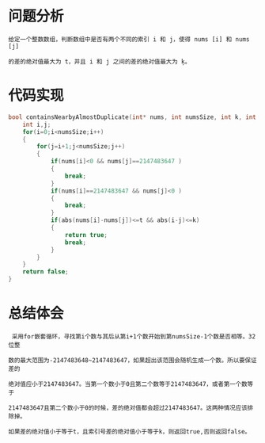 # 问题分析 #

    给定一个整数数组，判断数组中是否有两个不同的索引 i 和 j，使得 nums [i] 和 nums [j]

    的差的绝对值最大为 t，并且 i 和 j 之间的差的绝对值最大为 ķ。

# 代码实现 #
```C
bool containsNearbyAlmostDuplicate(int* nums, int numsSize, int k, int t) {
    int i,j;
    for(i=0;i<numsSize;i++)
    {
        for(j=i+1;j<numsSize;j++)
        {
            if(nums[i]<0 && nums[j]==2147483647 )
            {
                break;
            }
            if(nums[i]==2147483647 && nums[j]<0 )
            {
                break;
            }
            if(abs(nums[i]-nums[j])<=t && abs(i-j)<=k)
            {
                return true;
                break;
            }
        }
    }
    return false;
}
```
# 总结体会 #
     采用for嵌套循环，寻找第i个数与其后从第i+1个数开始到第numsSize-1个数是否相等。32位整

    数的最大范围为-2147483648~2147483647，如果超出该范围会随机生成一个数。所以要保证差的

    绝对值应小于2147483647。当第一个数小于0且第二个数等于2147483647，或者第一个数等于
  
    2147483647且第二个数小于0的时候，差的绝对值都会超过2147483647。这两种情况应该排除掉。

    如果差的绝对值小于等于t，且索引号差的绝对值小于等于k，则返回true,否则返回false。